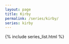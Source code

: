 ```yaml
---
layout: page
title: Kirby
permalink: /series/kirby/
series: kirby
---
```

{% include series_list.html %}
